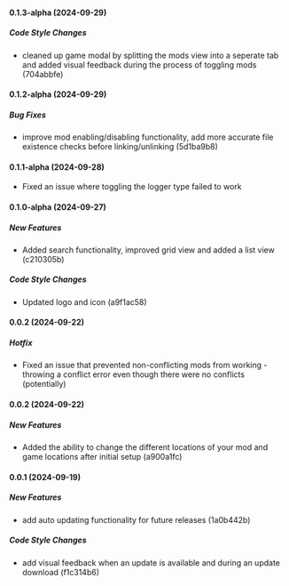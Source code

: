 #### 0.1.3-alpha (2024-09-29)

##### Code Style Changes

*  cleaned up game modal by splitting the mods view into a seperate tab and added visual feedback during the process of toggling mods (704abbfe)

#### 0.1.2-alpha (2024-09-29)

##### Bug Fixes

*  improve mod enabling/disabling functionality, add more accurate file existence checks before linking/unlinking (5d1ba9b8)

#### 0.1.1-alpha (2024-09-28)
 
*  Fixed an issue where toggling the logger type failed to work

#### 0.1.0-alpha (2024-09-27)

##### New Features

*  Added search functionality, improved grid view and added a list view (c210305b)

##### Code Style Changes

*  Updated logo and icon (a9f1ac58)

#### 0.0.2 (2024-09-22)

##### Hotfix

* Fixed an issue that prevented non-conflicting mods from working - throwing a conflict error even though there were no conflicts (potentially)

#### 0.0.2 (2024-09-22)

##### New Features

*  Added the ability to change the different locations of your mod and game locations after initial setup (a900a1fc)

#### 0.0.1 (2024-09-19)

##### New Features

*  add auto updating functionality for future releases (1a0b442b)

##### Code Style Changes

*  add visual feedback when an update is available and during an update download (f1c314b6)

